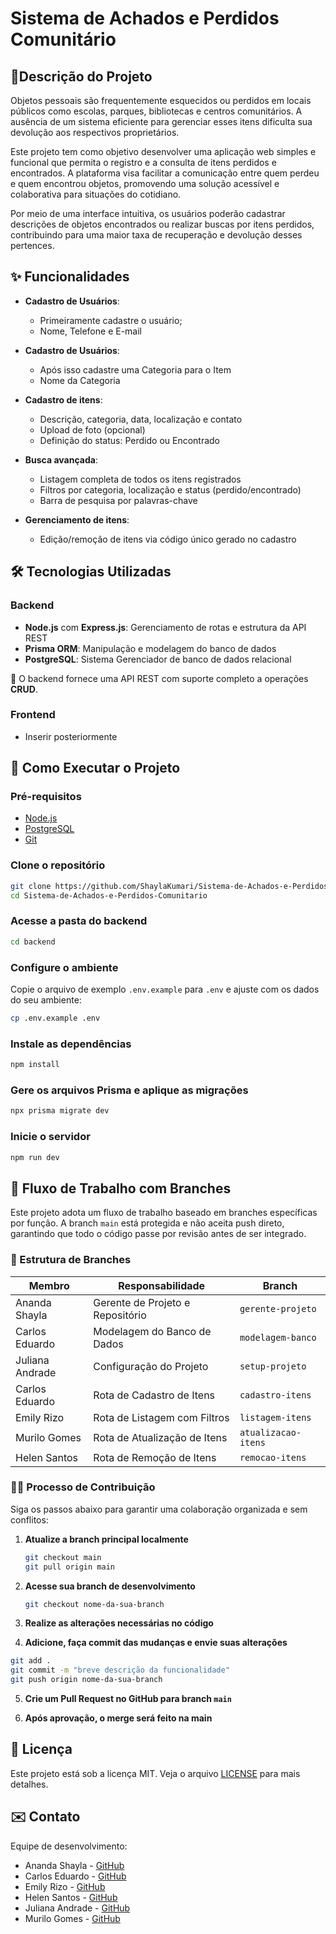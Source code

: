# Sistema de Achados e Perdidos Comunitário

## 📝Descrição do Projeto
 
Objetos pessoais são frequentemente esquecidos ou perdidos em locais públicos como escolas, parques, bibliotecas e centros comunitários. A ausência de um sistema eficiente para gerenciar esses itens dificulta sua devolução aos respectivos proprietários.

Este projeto tem como objetivo desenvolver uma aplicação web simples e funcional que permita o registro e a consulta de itens perdidos e encontrados. A plataforma visa facilitar a comunicação entre quem perdeu e quem encontrou objetos, promovendo uma solução acessível e colaborativa para situações do cotidiano.

Por meio de uma interface intuitiva, os usuários poderão cadastrar descrições de objetos encontrados ou realizar buscas por itens perdidos, contribuindo para uma maior taxa de recuperação e devolução desses pertences.

## ✨ Funcionalidades

* **Cadastro de Usuários**:
   * Primeiramente cadastre o usuário;
   * Nome, Telefone e E-mail
     
 * **Cadastro de Usuários**:
   * Após isso cadastre uma Categoria para o Item
   * Nome da Categoria   
     
* **Cadastro de itens**:
   * Descrição, categoria, data, localização e contato
   * Upload de foto (opcional)
   * Definição do status: Perdido ou Encontrado

* **Busca avançada**:
   * Listagem completa de todos os itens registrados
   * Filtros por categoria, localização e status (perdido/encontrado)
   * Barra de pesquisa por palavras-chave

* **Gerenciamento de itens**:
   * Edição/remoção de itens via código único gerado no cadastro

## 🛠️ Tecnologias Utilizadas

### Backend
 * **Node.js** com **Express.js**: Gerenciamento de rotas e estrutura da API REST
 * **Prisma ORM**: Manipulação e modelagem do banco de dados
 * **PostgreSQL**: Sistema Gerenciador de banco de dados relacional

🔹 O backend fornece uma API REST com suporte completo a operações **CRUD**.

### Frontend
 * Inserir posteriormente

## 🚀 Como Executar o Projeto

### Pré-requisitos
 * [Node.js](https://nodejs.org/)
 * [PostgreSQL](https://www.postgresql.org/)
 * [Git](https://git-scm.com/)

### Clone o repositório
```bash
git clone https://github.com/ShaylaKumari/Sistema-de-Achados-e-Perdidos-Comunitario.git
cd Sistema-de-Achados-e-Perdidos-Comunitario
```

### Acesse a pasta do backend
```bash
cd backend
```

### Configure o ambiente
Copie o arquivo de exemplo `.env.example` para `.env` e ajuste com os dados do seu ambiente:
```bash
cp .env.example .env
```

### Instale as dependências
```bash
npm install
```

### Gere os arquivos Prisma e aplique as migrações
```bash
npx prisma migrate dev
```

### Inicie o servidor
```bash
npm run dev
```

## 📌 Fluxo de Trabalho com Branches

Este projeto adota um fluxo de trabalho baseado em branches específicas por função. A branch `main` está protegida e não aceita push direto, garantindo que todo o código passe por revisão antes de ser integrado.

### 👥 Estrutura de Branches

| Membro           | Responsabilidade                    | Branch               |
|------------------|-------------------------------------|----------------------|
| Ananda Shayla    | Gerente de Projeto e Repositório    | `gerente-projeto`    |
| Carlos Eduardo   | Modelagem do Banco de Dados         | `modelagem-banco`    |
| Juliana Andrade  | Configuração do Projeto             | `setup-projeto`      |
| Carlos Eduardo   | Rota de Cadastro de Itens           | `cadastro-itens`     |
| Emily Rizo       | Rota de Listagem com Filtros        | `listagem-itens`     |
| Murilo Gomes     | Rota de Atualização de Itens        | `atualizacao-itens`  |
| Helen Santos     | Rota de Remoção de Itens            | `remocao-itens`      |

### 👨‍💻 Processo de Contribuição

Siga os passos abaixo para garantir uma colaboração organizada e sem conflitos:

1. **Atualize a branch principal localmente**
   
   ```bash
   git checkout main
   git pull origin main
   ```

2. **Acesse sua branch de desenvolvimento**

   ```bash
   git checkout nome-da-sua-branch
   ```

 3. **Realize as alterações necessárias no código**

 4. **Adicione, faça commit das mudanças e envie suas alterações**

   ```bash
   git add .
   git commit -m "breve descrição da funcionalidade"
   git push origin nome-da-sua-branch
   ```

 5. **Crie um Pull Request no GitHub para branch `main`**

 6. **Após aprovação, o merge será feito na main**

## 📄 Licença
Este projeto está sob a licença MIT. Veja o arquivo [LICENSE](./LICENSE) para mais detalhes.

## ✉️ Contato
Equipe de desenvolvimento:

* Ananda Shayla - [GitHub](https://github.com/ShaylaKumari)
* Carlos Eduardo - [GitHub](https://github.com/CarlosEduardoVdeOliveira)
* Emily Rizo - [GitHub](https://github.com/emilyrizo)
* Helen Santos - [GitHub](https://github.com/sunHelen12)
* Juliana Andrade - [GitHub](https://github.com/andradeju)
* Murilo Gomes - [GitHub](https://github.com/murilogomesl)

